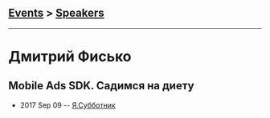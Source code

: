 ## [Events](../README.md) > [Speakers](../speakers.md)
---

# Дмитрий Фисько

## Mobile Ads SDK. Садимся на диету
- 2017 Sep 09 -- [Я.Субботник](https://events.yandex.ru/lib/talks/4962/)    
